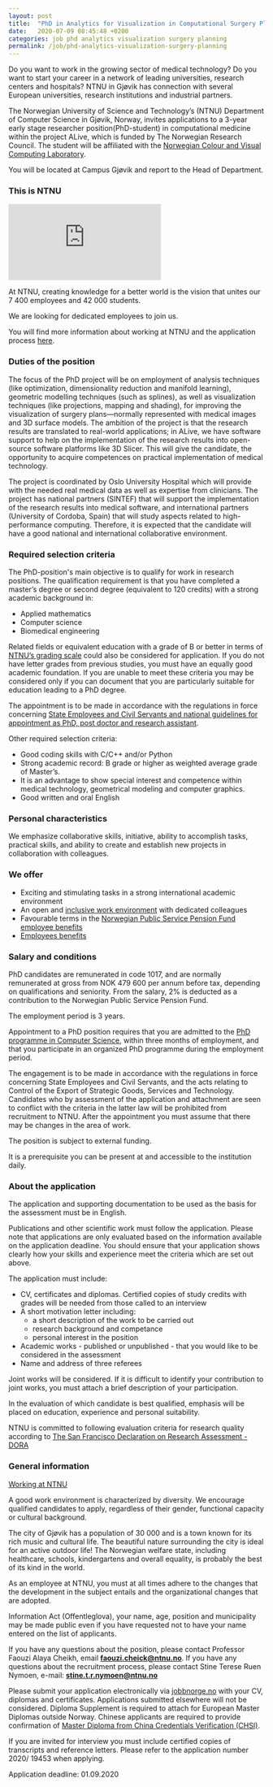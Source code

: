 ```yaml
---
layout: post
title:  "PhD in Analytics for Visualization in Computational Surgery Planning"
date:   2020-07-09 08:45:48 +0200
categories: job phd analytics visualization surgery planning 
permalink: /job/phd-analytics-visualization-surgery-planning
---
```


Do you want to work in the growing sector of medical technology? Do you want to
start your career in a network of leading universities, research centers and
hospitals? NTNU in Gjøvik has connection with several European universities,
research institutions and industrial partners.

The Norwegian University of Science and Technology’s (NTNU) Department of
Computer Science in Gjøvik, Norway, invites applications to a 3-year early stage
researcher position(PhD-student) in computational medicine within the project
ALive, which is funded by The Norwegian Research Council. The student will be
affiliated with the [Norwegian Colour and Visual Computing
Laboratory](http://colourlab.no/).

You will be located at Campus Gjøvik and report to the Head of Department.

### This is NTNU

<iframe class="ntnu" src="https://www.youtube.com/embed/cIgKd1SwGLI" frameborder="0" allow="accelerometer; autoplay; encrypted-media; gyroscope; picture-in-picture" allowfullscreen></iframe>

At NTNU, creating knowledge for a better world is the vision that unites our 7 400 employees and 42 000 students.

We are looking for dedicated employees to join us.

You will find more information about working at NTNU and the application process [here](https://www.ntnu.edu/vacancies/).

### Duties of the position

The focus of the PhD project will be on employment of analysis techniques (like
optimization, dimensionality reduction and manifold learning), geometric
modelling techniques (such as splines), as well as visualization techniques
(like projections, mapping and shading), for improving the visualization of
surgery plans—normally represented with medical images and 3D surface models.
The ambition of the project is that the research results are translated to
real-world applications; in ALive, we have software support to help on the
implementation of the research results into open-source software platforms like
3D Slicer. This will give the candidate, the opportunity to acquire competences
on practical implementation of medical technology.

The project is coordinated by Oslo University Hospital which will provide with
the needed real medical data as well as expertise from clinicians. The project
has national partners (SINTEF) that will support the implementation of the
research results into medical software, and international partners (University
of Cordoba, Spain) that will study aspects related to high-performance
computing. Therefore, it is expected that the candidate will have a good
national and international collaborative environment.

### Required selection criteria

The PhD-position's main objective is to qualify for work in research positions.
The qualification requirement is that you have completed a master’s degree or
second degree (equivalent to 120 credits) with a strong academic background in:

 - Applied mathematics
 - Computer science
 - Biomedical engineering

Related fields or equivalent education with a grade of B or better in terms of
[NTNU’s grading
scale](https://innsida.ntnu.no/wiki/-/wiki/English/Grading+scale) could also be
considered for application. If you do not have letter grades from previous
studies, you must have an equally good academic foundation. If you are unable to
meet these criteria you may be considered only if you can document that you are
particularly suitable for education leading to a PhD degree.

The appointment is to be made in accordance with the regulations in force
concerning [State Employees and Civil Servants and national guidelines for
appointment as PhD, post doctor and research
assistant](https://lovdata.no/dokument/SF/forskrift/2006-01-31-102).

Other required selection criteria:

 - Good coding skills with C/C++ and/or Python
 - Strong academic record: B grade or higher as weighted average grade of Master’s.
 - It is an advantage to show special interest and competence within medical
   technology, geometrical modeling and computer graphics.
 - Good written and oral English 

### Personal characteristics

We emphasize collaborative skills, initiative, ability to accomplish tasks,
practical skills, and ability to create and establish new projects in
collaboration with colleagues.

### We offer

 - Exciting and stimulating tasks in a strong international academic environment
 - An open and [inclusive work
   environment](http://innsida.ntnu.no/wiki/-/wiki/Norsk/Inkluderende+arbeidsliv)
   with dedicated colleagues
 - Favourable terms in the [Norwegian Public Service Pension Fund employee
benefits](https://www.spk.no/en/)
 - [Employees benefits](https://innsida.ntnu.no/wiki/-/wiki/English/Benefits+and+discounts)
 
### Salary and conditions

PhD candidates are remunerated in code 1017, and are normally remunerated at
gross from NOK 479 600 per annum before tax, depending on qualifications and
seniority. From the salary, 2% is deducted as a contribution to the Norwegian
Public Service Pension Fund.

The employment period is 3 years.

Appointment to a PhD position requires that you are admitted to the [PhD
programme in Computer Science](http://www.ntnu.edu/studies/phcos), within three
months of employment, and that you participate in an organized PhD programme
during the employment period.

The engagement is to be made in accordance with the regulations in force
concerning State Employees and Civil Servants, and the acts relating to Control
of the Export of Strategic Goods, Services and Technology. Candidates who by
assessment of the application and attachment are seen to conflict with the
criteria in the latter law will be prohibited from recruitment to NTNU. After
the appointment you must assume that there may be changes in the area of work.

The position is subject to external funding.

It is a prerequisite you can be present at and accessible to the institution
daily.


### About the application

The application and supporting documentation to be used as the basis for the
assessment must be in English.

Publications and other scientific work must follow the application. Please note
that applications are only evaluated based on the information available on the
application deadline. You should ensure that your application shows clearly how
your skills and experience meet the criteria which are set out above.

The application must include:

 - CV, certificates and diplomas. Certified copies of study credits with grades will be needed from those called to an interview
 - A short motivation letter including: 
   - a short description of the work to be carried out
   - research background and competance
   - personal interest in the position
 - Academic works - published or unpublished - that you would like to be
   considered in the assessment
 - Name and address of three referees
 
Joint works will be considered. If it is difficult to identify your contribution
to joint works, you must attach a brief description of your participation.

In the evaluation of which candidate is best qualified, emphasis will be placed
on education, experience and personal suitability.
 
NTNU is committed to following evaluation criteria for research quality
according to [The San Francisco Declaration on Research Assessment -
DORA](https://sfdora.org)

### General information

[Working at NTNU](https://www.ntnu.edu/nirs)

A good work environment is characterized by diversity. We encourage qualified
candidates to apply, regardless of their gender, functional capacity or cultural
background.

The city of Gjøvik has a population of 30 000 and is a town known for its rich
music and cultural life. The beautiful nature surrounding the city is ideal for
an active outdoor life! The Norwegian welfare state, including healthcare,
schools, kindergartens and overall equality, is probably the best of its kind in
the world.

As an employee at NTNU, you must at all times adhere to the changes that the
development in the subject entails and the organizational changes that are
adopted.

Information Act (Offentleglova), your name, age, position and municipality may
be made public even if you have requested not to have your name entered on the
list of applicants.

If you have any questions about the position, please contact Professor Faouzi
Alaya Cheikh, email **faouzi.cheick@ntnu.no**. If
you have any questions about the recruitment process, please contact Stine
Terese Ruen Nymoen, e-mail: **stine.t.r.nymoen@ntnu.no**

Please submit your application electronically via
[jobbnorge.no](https://www.jobbnorge.no/en/available-jobs/job/190363/phd-in-analytics-for-visualization-in-computational-surgery-planning)
with your CV, diplomas and certificates. Applications submitted elsewhere will
not be considered. Diploma Supplement is required to attach for European Master
Diplomas outside Norway. Chinese applicants are required to provide confirmation
of [Master Diploma from China Credentials Verification (CHSI)](http://www.chsi.com.cn/en/).

If you are invited for interview you must include certified copies of
transcripts and reference letters. Please refer to the application number 2020/
19453 when applying.

Application deadline: 01.09.2020

